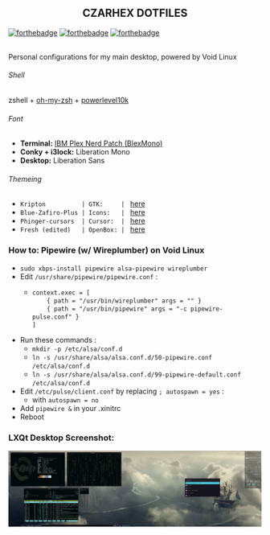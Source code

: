 <h2 align="center">CZARHEX DOTFILES</h2>

[![forthebadge](https://forthebadge.com/images/badges/just-plain-nasty.svg)](https://forthebadge.com) 
[![forthebadge](https://forthebadge.com/images/badges/compatibility-club-penguin.svg)](https://forthebadge.com) 
[![forthebadge](https://forthebadge.com/images/badges/built-with-swag.svg)](https://forthebadge.com) 

<br/>
Personal configurations for my main desktop, powered by Void Linux

###### Shell
zshell + [oh-my-zsh](https://ohmyz.sh/) + [powerlevel10k](https://github.com/romkatv/powerlevel10k)

###### Font
* **Terminal:** [IBM Plex Nerd Patch (BlexMono)](https://www.nerdfonts.com/font-downloads)
* **Conky + i3lock:** Liberation Mono
* **Desktop:** Liberation Sans

###### Themeing
* `Kripton          | GTK:     | ` [here](https://www.pling.com/p/1365372)
* `Blue-Zafiro-Plus | Icons:   | ` [here](https://www.pling.com/p/1412411)
* `Phinger-cursors  | Cursor:  | ` [here](https://www.pling.com/p/1690782)
* `Fresh (edited)   | OpenBox: | ` [here](https://www.pling.com/p/1725738)

### How to: Pipewire (w/ Wireplumber) on Void Linux
* `sudo xbps-install pipewire alsa-pipewire wireplumber`
* Edit `/usr/share/pipewire/pipewire.conf` :
  - ```
    context.exec = [
        { path = "/usr/bin/wireplumber" args = "" }
        { path = "/usr/bin/pipewire" args = "-c pipewire-pulse.conf" }
    ]
    ```
* Run these commands :
  - `mkdir -p /etc/alsa/conf.d`
  - `ln -s /usr/share/alsa/alsa.conf.d/50-pipewire.conf /etc/alsa/conf.d`
  - `ln -s /usr/share/alsa/alsa.conf.d/99-pipewire-default.conf /etc/alsa/conf.d`
* Edit `/etc/pulse/client.conf` by replacing `; autospawn = yes` :
  - with `autospawn = no`
* Add `pipewire &` in your .xinitrc
* Reboot

### LXQt Desktop Screenshot:
![desktoppreview](screenshot10-03-2022.png)
